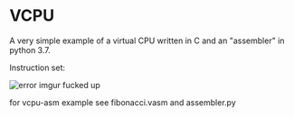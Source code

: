 # VCPU
A very simple example of a virtual CPU written in C and an "assembler" in python 3.7.

Instruction set:

![error imgur fucked up](https://i.imgur.com/ROur3lY.png "Instruction set")

for vcpu-asm example see fibonacci.vasm and assembler.py
